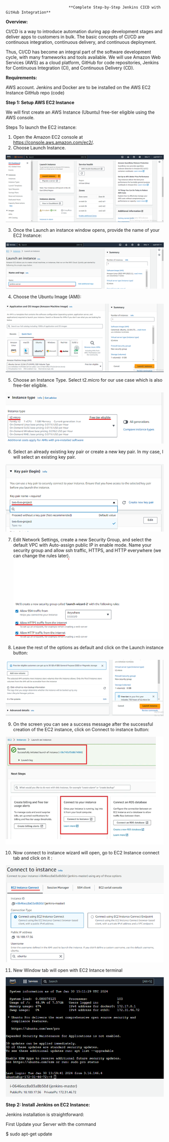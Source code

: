                                 **Complete Step-by-Step Jenkins CICD with GitHub Integration**

**Overview:**

CI/CD is a way to introduce automation during app development stages and deliver apps to customers in bulk. The basic concepts of CI/CD are continuous integration, continuous delivery, and continuous deployment.

Thus, CI/CD has become an integral part of the software development cycle, with many frameworks and tools available. We will use Amazon Web Services (AWS) as a cloud platform, GitHub for code repositories, Jenkins for Continuous Integration (CI), and Continuous Delivery (CD).


**Requirements:**

AWS account.
Jenkins and Docker are to be installed on the AWS EC2 Instance
GitHub repo (code)

**Step 1: Setup AWS EC2 Instance**

We will first create an AWS Instance (Ubuntu) free-tier eligible using the AWS console.

Steps To launch the EC2 instance:
1. Open the Amazon EC2 console at https://console.aws.amazon.com/ec2/.
2. Choose Launch Instance.

![EC2 Lanch](Images/image.png)


3. Once the Launch an instance window opens, provide the name of your EC2 Instance:

![Alt text](image-1.png)


4. Choose the Ubuntu Image (AMI):

![Alt text](image-2.png)

5. Choose an Instance Type. Select t2.micro for our use case which is also free-tier eligible.

![Alt text](image-3.png)

6. Select an already existing key pair or create a new key pair. In my case, I will select an existing key pair.

![Alt text](image-4.png)

7. Edit Network Settings, create a new Security Group, and select the default VPC with Auto-assign public IP in enable   mode. Name your security group and allow ssh traffic, HTTPS, and HTTP everywhere (we can change the rules later).
![Alt text](image-5.png)

8. Leave the rest of the options as default and click on the Launch instance button:

![Alt text](image-6.png)

9. On the screen you can see a success message after the successful creation of the EC2 instance, click on Connect to instance button:

![Alt text](image-7.png)

10. Now connect to instance wizard will open, go to EC2 Instance connect tab and click on it :

![Alt text](image-8.png)

11. New Window tab will open with EC2 Intance terminal 

![Alt text](image-9.png)


**Step 2: Install Jenkins on EC2 Instance:**

Jenkins installation is straightforward:

First Update your Server with the command

$  sudo apt-get update





[def]: image.png